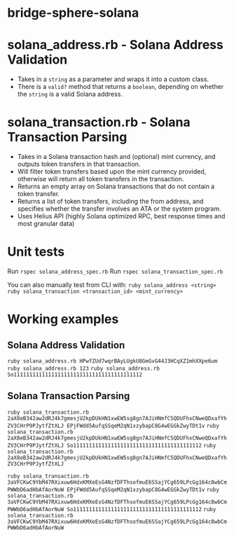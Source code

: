 # bridge-sphere-solana

# solana_address.rb - Solana Address Validation

* Takes in a `string` as a parameter and wraps it into a custom class.
* There is a `valid?` method that returns a `boolean`, depending on whether the `string` is a valid Solana address.

# solana_transaction.rb - Solana Transaction Parsing

* Takes in a Solana transaction hash and (optional) mint currency, and outputs token transfers in that transaction.
* Will filter token transfers based upon the mint currency provided, otherwise will return all token transfers in the transaction.
* Returns an empty array on Solana transactions that do not contain a token transfer.
* Returns a list of token transfers, including the from address, and specifies whether the transfer involves an ATA or the system program.
* Uses Helius API (highly Solana optimized RPC, best response times and most granular data)

# Unit tests

Run `rspec solana_address_spec.rb` 
Run `rspec solana_transaction_spec.rb`

You can also manually test from CLI with: 
`ruby solana_address <string>`
`ruby solana_transaction <transaction_id> <mint_currency>`


# Working examples

## Solana Address Validation

`ruby solana_address.rb HPwfZUd7wqrBAyLUgkU8GmGvG44J3HCqXZ1mhXXpe6um`
`ruby solana_address.rb 123`
`ruby solana_address.rb So11111111111111111111111111111111111111112`


## Solana Transaction Parsing

`ruby solana_transaction.rb 2aX8eB342aw2dRJ4k7gmesjU2kpDUkHN1xwEW5sg8gn7AJiHNmfC5QDUFhxCNweQDxafYhZV3CHrP9PJytfZtXLJ EPjFWdd5AufqSSqeM2qN1xzybapC8G4wEGGkZwyTDt1v`
`ruby solana_transaction.rb 2aX8eB342aw2dRJ4k7gmesjU2kpDUkHN1xwEW5sg8gn7AJiHNmfC5QDUFhxCNweQDxafYhZV3CHrP9PJytfZtXLJ So11111111111111111111111111111111111111112`
`ruby solana_transaction.rb 2aX8eB342aw2dRJ4k7gmesjU2kpDUkHN1xwEW5sg8gn7AJiHNmfC5QDUFhxCNweQDxafYhZV3CHrP9PJytfZtXLJ` 

`ruby solana_transaction.rb 3aVFCKwC9YbM47RXixuw6HdxKMXeEsG4NzfDFThsofmuE6SSajYCg659LPcGg164c8wbCmPWWbD6adHbAfAorNuW EPjFWdd5AufqSSqeM2qN1xzybapC8G4wEGGkZwyTDt1v`
`ruby solana_transaction.rb 3aVFCKwC9YbM47RXixuw6HdxKMXeEsG4NzfDFThsofmuE6SSajYCg659LPcGg164c8wbCmPWWbD6adHbAfAorNuW So11111111111111111111111111111111111111112`
`ruby solana_transaction.rb 3aVFCKwC9YbM47RXixuw6HdxKMXeEsG4NzfDFThsofmuE6SSajYCg659LPcGg164c8wbCmPWWbD6adHbAfAorNuW`
